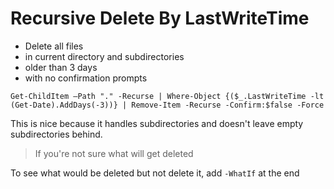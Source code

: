 # Recursive Delete By LastWriteTime

- Delete all files
- in current directory and subdirectories
- older than 3 days
- with no confirmation prompts

```
Get-ChildItem –Path "." -Recurse | Where-Object {($_.LastWriteTime -lt (Get-Date).AddDays(-3))} | Remove-Item -Recurse -Confirm:$false -Force
```
This is nice because it handles subdirectories and doesn't leave empty subdirectories behind.

> If you're not sure what will get deleted

To see what would be deleted but not delete it, add `-WhatIf` at the end


